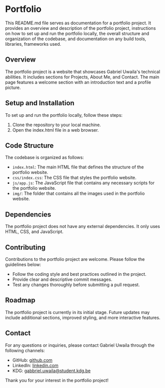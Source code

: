 # Portfolio

This README.md file serves as documentation for a portfolio project. It provides an overview and description of the portfolio project, instructions on how to set up and run the portfolio locally, the overall structure and organization of the codebase, and documentation on any build tools, libraries, frameworks used.

## Overview

The portfolio project is a website that showcases Gabriel Uwaila's technical abilities. It includes sections for Projects, About Me, and Contact. The main page features a welcome section with an introduction text and a profile picture.

## Setup and Installation

To set up and run the portfolio locally, follow these steps:

1. Clone the repository to your local machine.
2. Open the index.html file in a web browser.

## Code Structure

The codebase is organized as follows:

- `index.html`: The main HTML file that defines the structure of the portfolio website.
- `css/index.css`: The CSS file that styles the portfolio website.
- `js/app.js`: The JavaScript file that contains any necessary scripts for the portfolio website.
- `img/`: The folder that contains all the images used in the portfolio website.

## Dependencies

The portfolio project does not have any external dependencies. It only uses HTML, CSS, and JavaScript.

## Contributing

Contributions to the portfolio project are welcome. Please follow the guidelines below:

- Follow the coding style and best practices outlined in the project.
- Provide clear and descriptive commit messages.
- Test any changes thoroughly before submitting a pull request.

## Roadmap

The portfolio project is currently in its initial stage. Future updates may include additional sections, improved styling, and more interactive features.

## Contact

For any questions or inquiries, please contact Gabriel Uwaila through the following channels:

- GitHub: [github.com](github.com)
- LinkedIn: [linkedin.com](https://www.linkedin.com/in/gabriel-uwaila-183780242/)
- KDG: [gabbriel.uwaila@student.kdg.be](https://www.kdg.be/en/applied-computer-science)

Thank you for your interest in the portfolio project!

